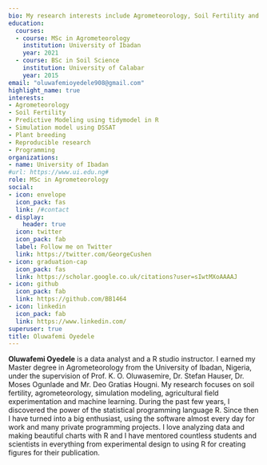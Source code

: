 ```yaml
---
bio: My research interests include Agrometeorology, Soil Fertility and Machine Learning with tidymodel.
education:
  courses:
  - course: MSc in Agrometeorology 
    institution: University of Ibadan
    year: 2021
  - course: BSc in Soil Science
    institution: University of Calabar
    year: 2015
email: "oluwafemioyedele908@gmail.com"
highlight_name: true
interests:
- Agrometeorology
- Soil Fertility
- Predictive Modeling using tidymodel in R
- Simulation model using DSSAT
- Plant breeding
- Reproducible research
- Programming
organizations:
- name: University of Ibadan
#url: https://www.ui.edu.ng#
role: MSc in Agrometeorology
social:
- icon: envelope
  icon_pack: fas
  link: /#contact
- display:
    header: true
  icon: twitter
  icon_pack: fab
  label: Follow me on Twitter
  link: https://twitter.com/GeorgeCushen
- icon: graduation-cap
  icon_pack: fas
  link: https://scholar.google.co.uk/citations?user=sIwtMXoAAAAJ
- icon: github
  icon_pack: fab
  link: https://github.com/BB1464
- icon: linkedin
  icon_pack: fab
  link: https://www.linkedin.com/
superuser: true
title: Oluwafemi Oyedele
---
```


**Oluwafemi Oyedele** is a data analyst and a R studio instructor. I earned my Master degree in Agrometeorology from the University of Ibadan, Nigeria, under the supervision of Prof. K. O. Oluwasemire, Dr. Stefan Hauser, Dr. Moses Ogunlade and Mr. Deo Gratias Hougni. My research focuses on soil fertility, agrometeorology, simulation modeling, agricultural field experimentation and machine learning. During the past few years, I discovered the power of the statistical programming language R. Since then I have turned into a big enthusiast, using the software almost every day for work and many private programming projects. I love analyzing data and making beautiful charts with R and I have mentored countless students and scientists in everything from experimental design to using R for creating figures for their publication. 

